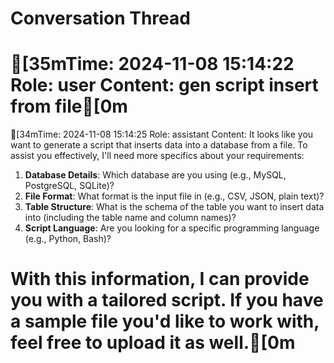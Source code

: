 # Conversation Thread

[35mTime: 2024-11-08 15:14:22
Role: user
Content: gen script insert from file[0m
==================================================
[34mTime: 2024-11-08 15:14:25
Role: assistant
Content: It looks like you want to generate a script that inserts data into a database from a file. To assist you effectively, I'll need more specifics about your requirements:

1. **Database Details**: Which database are you using (e.g., MySQL, PostgreSQL, SQLite)?
2. **File Format**: What format is the input file in (e.g., CSV, JSON, plain text)?
3. **Table Structure**: What is the schema of the table you want to insert data into (including the table name and column names)?
4. **Script Language**: Are you looking for a specific programming language (e.g., Python, Bash)?

With this information, I can provide you with a tailored script. If you have a sample file you'd like to work with, feel free to upload it as well.[0m
==================================================
